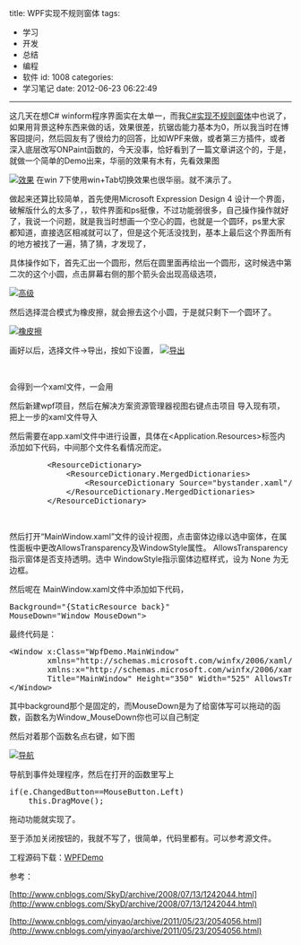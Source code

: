 title: WPF实现不规则窗体
tags:
  - 学习
  - 开发
  - 总结
  - 编程
  - 软件
id: 1008
categories:
  - 学习笔记
date: 2012-06-23 06:22:49
---

这几天在想C# winform程序界面实在太单一，而我[C#实现不规则窗体](http://leaver.me/archives/990.html)中也说了，如果用背景这种东西来做的话，效果很差，抗锯齿能力基本为0，所以我当时在博客园提问，然后园友有了很给力的回答，比如WPF来做，或者第三方插件，或者深入底层改写ONPaint函数的，今天没事，恰好看到了一篇文章讲这个的，于是，就做一个简单的Demo出来，华丽的效果有木有，先看效果图

[![](/images/ba031241897a97ce5f76970d0787694511d3960a.jpg "效果")](http://leaverimage.b0.upaiyun.com/23622_o.jpg)
在win 7下使用win+Tab切换效果也很华丽。就不演示了。

做起来还算比较简单，首先使用Microsoft Expression Design 4 设计一个界面，破解版什么的太多了，，软件界面和ps挺像，不过功能弱很多，自己操作操作就好了，我说一个问题，就是我当时想画一个空心的圆，也就是一个圆环，ps里大家都知道，直接选区相减就可以了，但是这个死活没找到，基本上最后这个界面所有的地方被找了一遍，猜了猜，才发现了，

具体操作如下，首先汇出一个圆形，然后在圆里面再绘出一个圆形，这时候选中第二次的这个小圆，点击屏幕右侧的那个箭头会出现高级选项，

[![](/images/7bb961d46945780dd51bf752d4109eb6dfec9583.jpg "高级")](http://leaverimage.b0.upaiyun.com/23623_o.jpg)

然后选择混合模式为橡皮擦，就会擦去这个小圆，于是就只剩下一个圆环了。

[![](/images/47a442eae19c0450c9de4ef532d026c4608439f1.jpg "橡皮擦")](http://leaverimage.b0.upaiyun.com/23624_o.jpg)

画好以后，选择文件-&gt;导出，按如下设置，
[![](/images/5a4dc13cbe7e3ade5841d175eace74870fd42395.jpg "导出")](http://leaverimage.b0.upaiyun.com/23625_o.jpg)

&nbsp;

会得到一个xaml文件，一会用

然后新建wpf项目，然后在解决方案资源管理器视图右键点击项目 导入现有项，把上一步的xaml文件导入

然后需要在app.xaml文件中进行设置，具体在&lt;Application.Resources&gt;标签内添加如下代码，中间那个文件名看情况而定。
<pre class="lang:default decode:true">        &lt;ResourceDictionary&gt;
            &lt;ResourceDictionary.MergedDictionaries&gt;
                &lt;ResourceDictionary Source="bystander.xaml"/&gt;
            &lt;/ResourceDictionary.MergedDictionaries&gt;
        &lt;/ResourceDictionary&gt;</pre>
&nbsp;

然后打开“MainWindow.xaml”文件的设计视图，点击窗体边缘以选中窗体，在属性面板中更改AllowsTransparency及WindowStyle属性。
AllowsTransparency 指示窗体是否支持透明。选中
WindowStyle指示窗体边框样式，设为 None 为无边框。

然后呢在 MainWindow.xaml文件中添加如下代码，
<pre class="lang:default decode:true">Background="{StaticResource back}"
MouseDown="Window_MouseDown"&gt;</pre>
最终代码是：
<pre class="lang:default decode:true">&lt;Window x:Class="WpfDemo.MainWindow"
        xmlns="http://schemas.microsoft.com/winfx/2006/xaml/presentation"
        xmlns:x="http://schemas.microsoft.com/winfx/2006/xaml"
        Title="MainWindow" Height="350" Width="525" AllowsTransparency="True" WindowStyle="None" Background="{StaticResource back}" MouseDown="Window_MouseDown"&gt;
&lt;/Window&gt;</pre>
其中background那个是固定的，而MouseDown是为了给窗体写可以拖动的函数，函数名为Window_MouseDown你也可以自己制定

然后对着那个函数名点右键，如下图

[![](/images/2bda8545e86b4ffc4155d5c63505252bb57506bf.jpg "导航")](http://leaverimage.b0.upaiyun.com/23626_o.jpg)

导航到事件处理程序，然后在打开的函数里写上
<pre class="lang:default decode:true">if(e.ChangedButton==MouseButton.Left)
    this.DragMove();</pre>
拖动功能就实现了。

至于添加关闭按钮的，我就不写了，很简单，代码里都有。可以参考源文件。

工程源码下载：[WPFDemo](http://115.com/file/c2aq7abt#WpfDemo.7z)

参考：

[http://www.cnblogs.com/SkyD/archive/2008/07/13/1242044.html](http://www.cnblogs.com/SkyD/archive/2008/07/13/1242044.html)

[http://www.cnblogs.com/yinyao/archive/2011/05/23/2054056.html](http://www.cnblogs.com/yinyao/archive/2011/05/23/2054056.html)